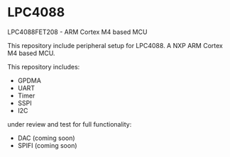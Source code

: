 # LPC4088
LPC4088FET208 - ARM Cortex M4 based MCU

This repository include peripheral setup for LPC4088. A NXP ARM Cortex M4 based MCU.

This repository includes:
- GPDMA
- UART
- Timer
- SSPI
- I2C


under review and test for full functionality:
- DAC (coming soon) 
- SPIFI (coming soon)
